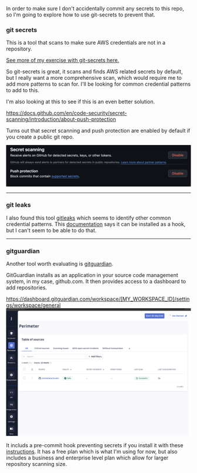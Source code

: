 In order to make sure I don't accidentally commit any secrets to this repo, so I'm going to explore how to use git-secrets to prevent that.

### git secrets
This is a tool that scans to make sure AWS credentials are not in a repository.

[See more of my exercise with git-secrets here.](../../tools/code/secrets/gitSecrets.md)

So git-secrets is great, it scans and finds AWS related secrets by default, but I really want a more comprehensive scan, which would require me to add more patterns to scan for.  I'll be looking for common credential patterns to add to this.

I'm also looking at this to see if this is an even better solution.

https://docs.github.com/en/code-security/secret-scanning/introduction/about-push-protection

Turns out that secret scanning and push protection are enabled by default if you create a public git repo.  

![pushProtection](../../images/pushProtectionAndSecretScanning.png)

----
### git leaks
I also found this tool [gitleaks](../../tools/code/secrets/gitLeaks.md) which seems to identify other common credential patterns.     This [documentation](https://www.jit.io/resources/appsec-tools/the-developers-guide-to-using-gitleaks-to-detect-hardcoded-secrets) says it can be installed as a hook, but I can't seem to be able to do that.

---
### gitguardian
Another tool worth evaluating is [gitguardian](https://www.gitguardian.com/).

GitGuardian installs as an application in your source code management system, in my case, github.com.  It then provides access to a dashboard to add repositories. 

https://dashboard.gitguardian.com/workspace/[MY_WORKSPACE_ID]/settings/workspace/general 
![gitGuardianDashboard](../../images/gitGuardianDashbaord.png)

It includs a pre-commit hook preventing secrets if you install it with these [instructions](https://docs.gitguardian.com/ggshield-docs/integrations/git-hooks/pre-commit).  It has a free plan which is what I'm using for now, but also includes a business and enterprise level plan which allow for larger repository scanning size.